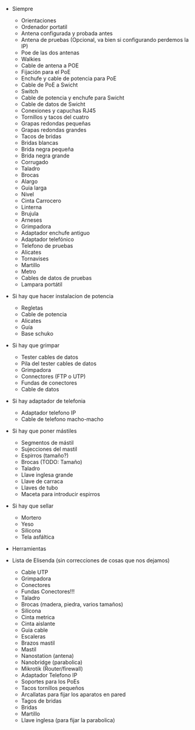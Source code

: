 
- Siempre
	- Orientaciones
	- Ordenador portatil
	- Antena configurada y probada antes
	- Antena de pruebas  (Opcional, va bien si configurando perdemos la IP)
	- Poe de las dos antenas
	- Walkies
	- Cable de antena a POE
	- Fijación para el PoE
	- Enchufe y cable de potencia para PoE
	- Cable de PoE a Swicht
	- Switch
	- Cable de potencia y enchufe para Swicht
	- Cable de datos de Swicht
	- Conexiones y capuchas RJ45
	- Tornillos y tacos del cuatro
	- Grapas redondas pequeñas
	- Grapas redondas grandes
	- Tacos de bridas
	- Bridas blancas
	- Brida negra pequeña
	- Brida negra grande
	- Corrugado
	- Taladro
	- Brocas
	- Alargo
	- Guia larga
	- Nivel
	- Cinta Carrocero
	- Linterna
	- Brujula
	- Arneses
	- Grimpadora
	- Adaptador enchufe antiguo
	- Adaptador telefónico
	- Telefono de pruebas
	- Alicates
	- Tornavises
	- Martillo
	- Metro
	- Cables de datos de pruebas
	- Lampara portátil


- Si hay que hacer instalacion de potencia
	- Regletas
	- Cable de potencia
	- Alicates
	- Guía
	- Base schuko

- Si hay que grimpar
	- Tester cables de datos
	- Pila del tester cables de datos
	- Grimpadora
	- Connectores (FTP o UTP)
	- Fundas de conectores
	- Cable de datos

- Si hay adaptador de telefonia
	- Adaptador telefono IP
	- Cable de telefono macho-macho

- Si hay que poner mástiles
	- Segmentos de mástil
	- Sujecciones del mastil
	- Espirros (tamaño?)
	- Brocas (TODO: Tamaño)
	- Taladro
	- Llave inglesa grande
	- Llave de carraca
	- Llaves de tubo
	- Maceta para introducir espirros

- Si hay que sellar
	- Mortero
	- Yeso
	- Silicona
	- Tela asfáltica

- Herramientas

- Lista de Elisenda (sin correcciones de cosas que nos dejamos)
	- Cable UTP
	- Grimpadora
	- Conectores
	- Fundas Conectores!!!
	- Taladro
	- Brocas (madera, piedra, varios tamaños)
	- Silicona
	- Cinta metrica
	- Cinta aislante
	- Guia cable
	- Escaleras
	- Brazos mastil
	- Mastil
	- Nanostation (antena)
	- Nanobridge (parabolica)
	- Mikrotik (Router/firewall)
	- Adaptador Telefono IP
	- Soportes para los PoEs
	- Tacos tornillos pequeños
	- Arcallatas para fijar los aparatos en pared
	- Tagos de bridas
	- Bridas
	- Martillo
	- Llave inglesa (para fijar la parabolica)




